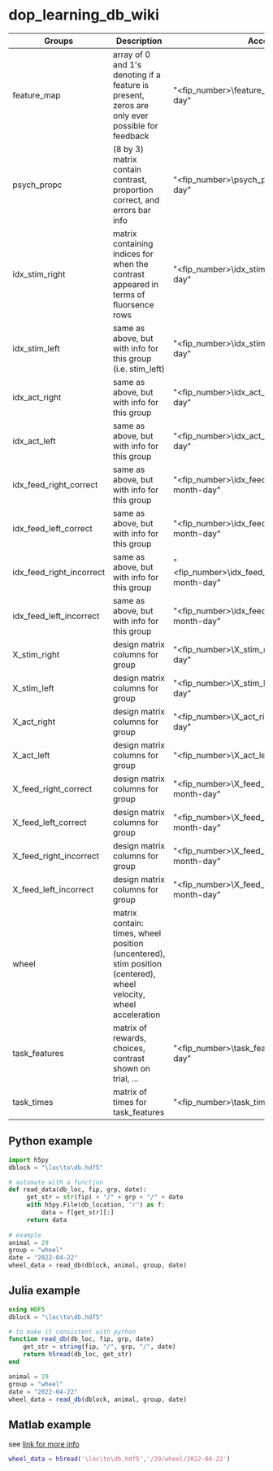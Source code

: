 # dop_learning_db_wiki

| Groups | Description | Acces |
| ------ | ----------- | ----- |
| feature_map |	array of 0 and 1's denoting if a feature is present, zeros are only ever possible for feedback |"<fip_number>\feature_map\year-month-day" |
| psych_propc |	(8 by 3) matrix contain contrast, proportion correct, and errors bar info |	"<fip_number>\psych_proc\year-month-day" |
| idx_stim_right | matrix containing indices for when the contrast appeared in terms of fluorsence rows|"<fip_number>\idx_stim_right\year-month-day" |
| idx_stim_left | same as above, but with info for this group (i.e. stim_left) | "<fip_number>\idx_stim_left\year-month-day" | 
| idx_act_right | same as above, but with info for this group | "<fip_number>\idx_act_right\year-month-day" | 
| idx_act_left | same as above, but with info for this group | "<fip_number>\idx_act_left\year-month-day" |
| idx_feed_right_correct |same as above, but with info for this group | "<fip_number>\idx_feed_right_correct\year-month-day" |
| idx_feed_left_correct |same as above, but with info for this group | "<fip_number>\idx_feed_right_correct\year-month-day" |
| idx_feed_right_incorrect |same as above, but with info for this group | "<fip_number>\idx_feed_right_incorrect\year-month-day" |
| idx_feed_left_incorrect |same as above, but with info for this group | "<fip_number>\idx_feed_left_incorrect\year-month-day" |
| X_stim_right | design matrix columns for group | "<fip_number>\X_stim_right\year-month-day" |
| X_stim_left | design matrix columns for group | "<fip_number>\X_stim_left\year-month-day" |
| X_act_right | design matrix columns for group | "<fip_number>\X_act_right\year-month-day" |
| X_act_left | design matrix columns for group | "<fip_number>\X_act_left\year-month-day" |
| X_feed_right_correct | design matrix columns for group | "<fip_number>\X_feed_right_correct\year-month-day" |
| X_feed_left_correct | design matrix columns for group | "<fip_number>\X_feed_left_correct\year-month-day" |
| X_feed_right_incorrect | design matrix columns for group | "<fip_number>\X_feed_right_incorrect\year-month-day" |
| X_feed_left_incorrect | design matrix columns for group | "<fip_number>\X_feed_left_incorrect\year-month-day" |
| wheel | matrix contain: times, wheel position (uncentered), stim position (centered), wheel velocity, wheel acceleration |
| task_features | matrix of rewards, choices, contrast shown on trial, ... | "<fip_number>\task_features\year-month-day" |
| task_times | matrix of times for task_features | "<fip_number>\task_times\year-month-day" |

## Python example
```python
import h5py
dblock = "\loc\to\db.hdf5"

# automate with a function
def read_data(db_loc, fip, grp, date):
     get_str = str(fip) + "/" + grp + "/" + date
     with h5py.File(db_location, "r") as f:
         data = f[get_str][:]
     return data
     
# example
animal = 29
group = "wheel"
date = "2022-04-22"
wheel_data = read_db(dblock, animal, group, date)
```

## Julia example

```julia
using HDF5
dblock = "\loc\to\db.hdf5"

# to make it consistent with python
function read_db(db_loc, fip, grp, date)
    get_str = string(fip, "/", grp, "/", date)
    return h5read(db_loc, get_str)
end

animal = 29
group = "wheel"
date = "2022-04-22"
wheel_data = read_db(dblock, animal, group, date)
```


## Matlab example
see [link for more info](https://www.mathworks.com/help/matlab/ref/h5read.html)
```matlab
wheel_data = h5read('\loc\to\db.hdf5','/29/wheel/2022-04-22')
```
